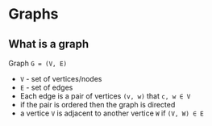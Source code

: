 # Graphs

## What is a graph

Graph `G = (V, E)`
 - `V` - set of vertices/nodes
 - `E` - set of edges
 - Each edge is a pair of vertices `(v, w)` that `c, w ∈ V`
 - if the pair is ordered then the graph is directed
 - a vertice `V` is adjacent to another vertice `W` if `(V, W) ∈ E`